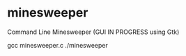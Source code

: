# minesweeper
Command Line Minesweeper (GUI IN PROGRESS using Gtk)

gcc minesweeper.c
./minesweeper
